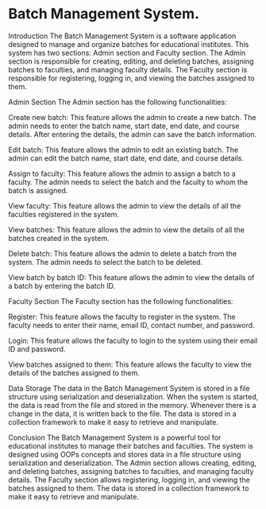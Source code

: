 # Batch Management System.
Introduction
The Batch Management System is a software application designed to manage and organize batches for educational institutes. This system has two sections: Admin section and Faculty section. The Admin section is responsible for creating, editing, and deleting batches, assigning batches to faculties, and managing faculty details. The Faculty section is responsible for registering, logging in, and viewing the batches assigned to them.

Admin Section
The Admin section has the following functionalities:

Create new batch: This feature allows the admin to create a new batch. The admin needs to enter the batch name, start date, end date, and course details. After entering the details, the admin can save the batch information.

Edit batch: This feature allows the admin to edit an existing batch. The admin can edit the batch name, start date, end date, and course details.

Assign to faculty: This feature allows the admin to assign a batch to a faculty. The admin needs to select the batch and the faculty to whom the batch is assigned.

View faculty: This feature allows the admin to view the details of all the faculties registered in the system.

View batches: This feature allows the admin to view the details of all the batches created in the system.

Delete batch: This feature allows the admin to delete a batch from the system. The admin needs to select the batch to be deleted.

View batch by batch ID: This feature allows the admin to view the details of a batch by entering the batch ID.

Faculty Section
The Faculty section has the following functionalities:

Register: This feature allows the faculty to register in the system. The faculty needs to enter their name, email ID, contact number, and password.

Login: This feature allows the faculty to login to the system using their email ID and password.

View batches assigned to them: This feature allows the faculty to view the details of the batches assigned to them.

Data Storage
The data in the Batch Management System is stored in a file structure using serialization and deserialization. When the system is started, the data is read from the file and stored in the memory. Whenever there is a change in the data, it is written back to the file. The data is stored in a collection framework to make it easy to retrieve and manipulate.

Conclusion
The Batch Management System is a powerful tool for educational institutes to manage their batches and faculties. The system is designed using OOPs concepts and stores data in a file structure using serialization and deserialization. The Admin section allows creating, editing, and deleting batches, assigning batches to faculties, and managing faculty details. The Faculty section allows registering, logging in, and viewing the batches assigned to them. The data is stored in a collection framework to make it easy to retrieve and manipulate.
